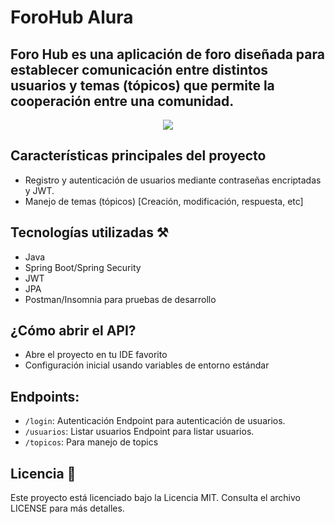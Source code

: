 # ForoHub Alura

## Foro Hub es una aplicación de foro diseñada para establecer comunicación entre distintos usuarios y temas (tópicos) que permite la cooperación entre una comunidad.

<p align="center">
    <img src=https://eduardout.github.io/Portafolio_Web-Oracle-ONE-Challenge/assets/img/educacion/aluraoracle.jpg>
</p>


## Características principales del proyecto

- Registro y autenticación de usuarios mediante contraseñas encriptadas y JWT.
- Manejo de temas (tópicos) [Creación, modificación, respuesta, etc]

## Tecnologías utilizadas ⚒️

- Java
- Spring Boot/Spring Security
- JWT
- JPA
- Postman/Insomnia para pruebas de desarrollo

## ¿Cómo abrir el API?
- Abre el proyecto en tu IDE favorito
- Configuración inicial usando variables de entorno estándar


## Endpoints:
- `/login`: Autenticación Endpoint para autenticación de usuarios. 
- `/usuarios`: Listar usuarios Endpoint para listar usuarios. 
- `/topicos`: Para manejo de topics 

## Licencia 🚀
Este proyecto está licenciado bajo la Licencia MIT. Consulta el archivo LICENSE para más detalles.
